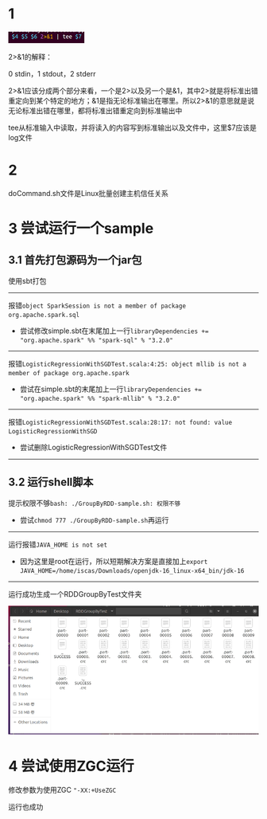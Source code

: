 # 1 

![image-20211120144320077](https://raw.githubusercontent.com/liang636600/cloudImg/master/images/image-20211120144320077.png)

2>&1的解释：

0 stdin，1 stdout，2 stderr

2>&1应该分成两个部分来看，一个是2>以及另一个是&1，其中2>就是将标准出错重定向到某个特定的地方；&1是指无论标准输出在哪里。所以2>&1的意思就是说无论标准出错在哪里，都将标准出错重定向到标准输出中

tee从标准输入中读取，并将读入的内容写到标准输出以及文件中，这里$7应该是log文件

# 2

doCommand.sh文件是Linux批量创建主机信任关系

# 3 尝试运行一个sample

## 3.1 首先打包源码为一个jar包

使用sbt打包

---


报错`object SparkSession is not a member of package org.apache.spark.sql`

* 尝试修改simple.sbt在末尾加上一行`libraryDependencies += "org.apache.spark" %% "spark-sql" % "3.2.0"`

---

报错`LogisticRegressionWithSGDTest.scala:4:25: object mllib is not a member of package org.apache.spark`

* 尝试在simple.sbt的末尾加上一行`libraryDependencies += "org.apache.spark" %% "spark-mllib" % "3.2.0"`

---

报错`LogisticRegressionWithSGDTest.scala:28:17: not found: value LogisticRegressionWithSGD`

* 尝试删除LogisticRegressionWithSGDTest文件

---

## 3.2 运行shell脚本

提示权限不够`bash: ./GroupByRDD-sample.sh: 权限不够`

* 尝试`chmod 777 ./GroupByRDD-sample.sh`再运行

---

运行报错`JAVA_HOME is not set`

* 因为这里是root在运行，所以短期解决方案是直接加上`export JAVA_HOME=/home/iscas/Downloads/openjdk-16_linux-x64_bin/jdk-16`

---

运行成功生成一个RDDGroupByTest文件夹

![image-20211120164905120](https://raw.githubusercontent.com/liang636600/cloudImg/master/images/image-20211120164905120.png)

# 4 尝试使用ZGC运行

修改参数为使用ZGC `"-XX:+UseZGC`

运行也成功

